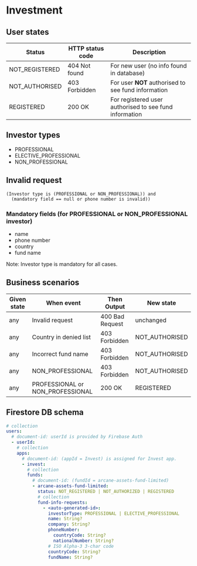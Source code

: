 # Investment

## User states

| Status         | HTTP status code | Description                                            |
|----------------|------------------|--------------------------------------------------------|
| NOT_REGISTERED | 404 Not found    | For new user (no info found in database)               |
| NOT_AUTHORISED | 403 Forbidden    | For user **NOT** authorised to see fund information    |
| REGISTERED     | 200 OK           | For registered user authorised to see fund information |

## Investor types

* PROFESSIONAL
* ELECTIVE_PROFESSIONAL
* NON_PROFESSIONAL

## Invalid request

```
(Investor type is (PROFESSIONAL or NON_PROFESSIONAL)) and 
  (mandatory field == null or phone number is invalid))
```

### Mandatory fields (for PROFESSIONAL or NON_PROFESSIONAL investor)

* name
* phone number
* country
* fund name

Note: Investor type is mandatory for all cases.

## Business scenarios

| Given state | When event                       | Then Output     | New state      |
|-------------|----------------------------------|-----------------|----------------|
| any         | Invalid request                  | 400 Bad Request | unchanged      |
| any         | Country in denied list           | 403 Forbidden   | NOT_AUTHORISED |
| any         | Incorrect fund name              | 403 Forbidden   | NOT_AUTHORISED |
| any         | NON_PROFESSIONAL                 | 403 Forbidden   | NOT_AUTHORISED |
| any         | PROFESSIONAL or NON_PROFESSIONAL | 200 OK          | REGISTERED     |

## Firestore DB schema

```yaml
# collection
users:
  # document-id: userId is provided by Firebase Auth
  - userId:
    # collection   
    apps:
      # document-id: (appId = Invest) is assigned for Invest app. 
      - invest:
        # collection
        funds:
          # document-id: (fundId = arcane-assets-fund-limited)
          - arcane-assets-fund-limited:
            status: NOT_REGISTERED | NOT_AUTHORIZED | REGISTERED
            # collection
            fund-info-requests:
              - <auto-generated-id>:
                investorType: PROFESSIONAL | ELECTIVE_PROFESSIONAL
                name: String?
                company: String?
                phoneNumber:
                  countryCode: String?
                  nationalNumber: String?
                # ISO Alpha-3 3-char code
                countryCode: String?
                fundName: String?
```